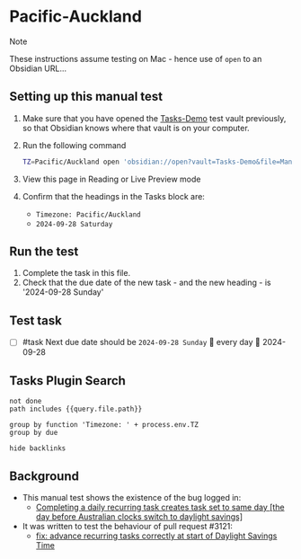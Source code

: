 # Pacific-Auckland

> [!NOTE]
> These instructions assume testing on Mac - hence use of `open` to an Obsidian URL...

## Setting up this manual test

1. Make sure that you have opened the [Tasks-Demo](https://github.com/obsidian-tasks-group/obsidian-tasks/tree/main/resources/sample_vaults/Tasks-Demo) test vault previously, so that Obsidian knows where that vault is on your computer.
2. Run the following command

    ```bash
    TZ=Pacific/Auckland open 'obsidian://open?vault=Tasks-Demo&file=Manual%20Testing%2FTime%20Zones%2FPacific-Auckland'
    ```

3. View this page in Reading or Live Preview mode
4. Confirm that the headings in the Tasks block are:
    - `Timezone: Pacific/Auckland`
    - `2024-09-28 Saturday`

## Run the test

1. Complete the task in this file.
2. Check that the due date of the new task - and the new heading - is '2024-09-28 Sunday'

## Test task

- [ ] #task Next due date should be `2024-09-28 Sunday` 🔁 every day 📅 2024-09-28

## Tasks Plugin Search

```tasks
not done
path includes {{query.file.path}}

group by function 'Timezone: ' + process.env.TZ
group by due

hide backlinks
```

## Background

- This manual test shows the existence of the bug logged in:
  - [Completing a daily recurring task creates task set to same day [the day before Australian clocks switch to daylight savings]](https://github.com/obsidian-tasks-group/obsidian-tasks/issues/2309)
- It was written to test the behaviour of pull request \#3121:
  - [fix: advance recurring tasks correctly at start of Daylight Savings Time](https://github.com/obsidian-tasks-group/obsidian-tasks/pull/3121)
